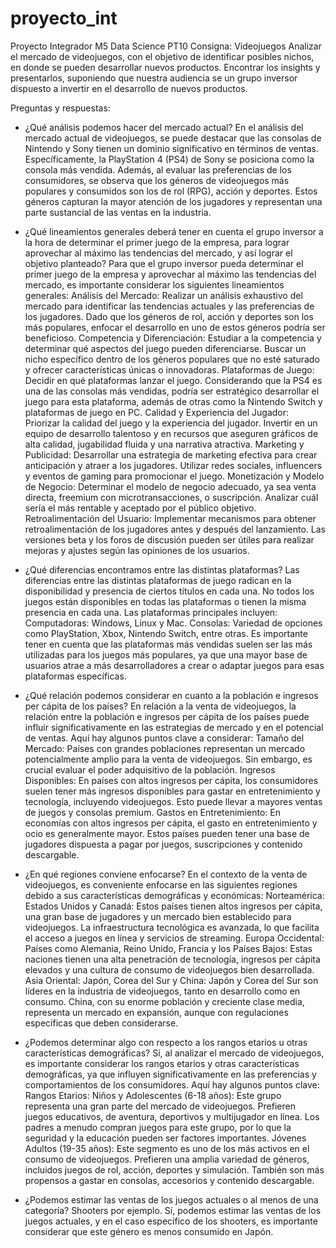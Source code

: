 # proyecto_int
Proyecto Integrador M5 Data Science PT10
Consigna:
Videojuegos
Analizar el mercado de videojuegos, con el objetivo de identificar posibles nichos, en donde se pueden desarrollar nuevos productos. 
Encontrar los insights y presentarlos, suponiendo que nuestra audiencia se un grupo inversor dispuesto a invertir en el desarrollo de nuevos productos.

Preguntas y respuestas:
* ¿Qué análisis podemos hacer del mercado actual?
  En el análisis del mercado actual de videojuegos, se puede destacar que las consolas de Nintendo y Sony tienen un dominio significativo en términos de ventas. Específicamente, la PlayStation 4 (PS4) de Sony se posiciona como la consola más vendida. Además, al evaluar las preferencias de los consumidores, se observa que los géneros de videojuegos más populares y consumidos son los de rol (RPG), acción y deportes. Estos géneros capturan la mayor atención de los jugadores y representan una parte sustancial de las ventas en la industria.

* ¿Qué lineamientos generales deberá tener en cuenta el grupo inversor a la hora de determinar el primer juego de la empresa, para lograr aprovechar al máximo las tendencias del mercado, y así lograr el objetivo planteado?
Para que el grupo inversor pueda determinar el primer juego de la empresa y aprovechar al máximo las tendencias del mercado, es importante considerar los siguientes lineamientos generales:
Análisis del Mercado: Realizar un análisis exhaustivo del mercado para identificar las tendencias actuales y las preferencias de los jugadores. Dado que los géneros de rol, acción y deportes son los más populares, enfocar el desarrollo en uno de estos géneros podría ser beneficioso.
Competencia y Diferenciación: Estudiar a la competencia y determinar qué aspectos del juego pueden diferenciarse. Buscar un nicho específico dentro de los géneros populares que no esté saturado y ofrecer características únicas o innovadoras.
Plataformas de Juego: Decidir en qué plataformas lanzar el juego. Considerando que la PS4 es una de las consolas más vendidas, podría ser estratégico desarrollar el juego para esta plataforma, además de otras como la Nintendo Switch y plataformas de juego en PC.
Calidad y Experiencia del Jugador: Priorizar la calidad del juego y la experiencia del jugador. Invertir en un equipo de desarrollo talentoso y en recursos que aseguren gráficos de alta calidad, jugabilidad fluida y una narrativa atractiva.
Marketing y Publicidad: Desarrollar una estrategia de marketing efectiva para crear anticipación y atraer a los jugadores. Utilizar redes sociales, influencers y eventos de gaming para promocionar el juego.
Monetización y Modelo de Negocio: Determinar el modelo de negocio adecuado, ya sea venta directa, freemium con microtransacciones, o suscripción. Analizar cuál sería el más rentable y aceptado por el público objetivo.
Retroalimentación del Usuario: Implementar mecanismos para obtener retroalimentación de los jugadores antes y después del lanzamiento. Las versiones beta y los foros de discusión pueden ser útiles para realizar mejoras y ajustes según las opiniones de los usuarios.

* ¿Qué diferencias encontramos entre las distintas plataformas?
Las diferencias entre las distintas plataformas de juego radican en la disponibilidad y presencia de ciertos títulos en cada una. No todos los juegos están disponibles en todas las plataformas o tienen la misma presencia en cada una. Las plataformas principales incluyen:
Computadoras: Windows, Linux y Mac.
Consolas: Variedad de opciones como PlayStation, Xbox, Nintendo Switch, entre otras.
Es importante tener en cuenta que las plataformas más vendidas suelen ser las más utilizadas para los juegos más populares, ya que una mayor base de usuarios atrae a más desarrolladores a crear o adaptar juegos para esas plataformas específicas.

* ¿Qué relación podemos considerar en cuanto a la población e ingresos per cápita de los países?
En relación a la venta de videojuegos, la relación entre la población e ingresos per cápita de los países puede influir significativamente en las estrategias de mercado y en el potencial de ventas. Aquí hay algunos puntos clave a considerar:
Tamaño del Mercado: Países con grandes poblaciones representan un mercado potencialmente amplio para la venta de videojuegos. Sin embargo, es crucial evaluar el poder adquisitivo de la población.
Ingresos Disponibles: En países con altos ingresos per cápita, los consumidores suelen tener más ingresos disponibles para gastar en entretenimiento y tecnología, incluyendo videojuegos. Esto puede llevar a mayores ventas de juegos y consolas premium.
Gastos en Entretenimiento: En economías con altos ingresos per cápita, el gasto en entretenimiento y ocio es generalmente mayor. Estos países pueden tener una base de jugadores dispuesta a pagar por juegos, suscripciones y contenido descargable.

* ¿En qué regiones conviene enfocarse?
En el contexto de la venta de videojuegos, es conveniente enfocarse en las siguientes regiones debido a sus características demográficas y económicas:
Norteamérica:
Estados Unidos y Canadá: Estos países tienen altos ingresos per cápita, una gran base de jugadores y un mercado bien establecido para videojuegos. La infraestructura tecnológica es avanzada, lo que facilita el acceso a juegos en línea y servicios de streaming.
Europa Occidental:
Países como Alemania, Reino Unido, Francia y los Países Bajos: Estas naciones tienen una alta penetración de tecnología, ingresos per cápita elevados y una cultura de consumo de videojuegos bien desarrollada.
Asia Oriental:
Japón, Corea del Sur y China: Japón y Corea del Sur son líderes en la industria de videojuegos, tanto en desarrollo como en consumo. China, con su enorme población y creciente clase media, representa un mercado en expansión, aunque con regulaciones específicas que deben considerarse.

* ¿Podemos determinar algo con respecto a los rangos etarios u otras características demográficas?
Sí, al analizar el mercado de videojuegos, es importante considerar los rangos etarios y otras características demográficas, ya que influyen significativamente en las preferencias y comportamientos de los consumidores. Aquí hay algunos puntos clave:
Rangos Etarios:
Niños y Adolescentes (6-18 años): Este grupo representa una gran parte del mercado de videojuegos. Prefieren juegos educativos, de aventura, deportivos y multijugador en línea. Los padres a menudo compran juegos para este grupo, por lo que la seguridad y la educación pueden ser factores importantes.
Jóvenes Adultos (19-35 años): Este segmento es uno de los más activos en el consumo de videojuegos. Prefieren una amplia variedad de géneros, incluidos juegos de rol, acción, deportes y simulación. También son más propensos a gastar en consolas, accesorios y contenido descargable.

* ¿Podemos estimar las ventas de los juegos actuales o al menos de una categoría? Shooters por ejemplo.
Sí, podemos estimar las ventas de los juegos actuales, y en el caso específico de los shooters, es importante considerar que este género es menos consumido en Japón.
